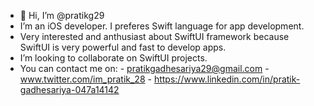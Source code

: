 - 👋 Hi, I’m @pratikg29
- I’m an iOS developer. I preferes Swift language for app development.
- Very interested and anthusiast about SwiftUI framework because SwiftUI is very powerful and fast to develop apps.
- I’m looking to collaborate on SwiftUI projects.
- You can contact me on:
      - pratikgadhesariya29@gmail.com
      - www.twitter.com/im_pratik_28
      - https://www.linkedin.com/in/pratik-gadhesariya-047a14142

